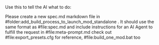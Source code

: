 Use this to tell the AI what to do:

Please create a new spec.md markdown file in #folder:add_build_process_to_launch_mod_standalone . It should use the same format as #file:spec.md and include instructions for an AI Agent to fulfill the request in #file:meta-prompt.md check out #file:export_presets.cfg for reference, #file:build_one_mod.bat too